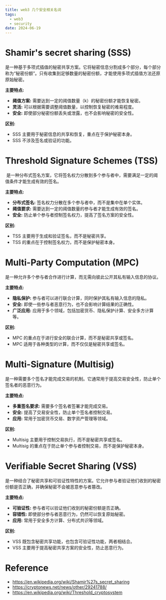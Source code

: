 ```yaml
---
title: web3 几个安全相关名词
tags:
  - web3
  - security
date: 2024-06-19
---
```

# Shamir's secret sharing (SSS)

是一种基于多项式插值的秘密共享方案。它将秘密信息分割成多个部分，每个部分称为“秘密份额”。只有收集到足够数量的秘密份额，才能使用多项式插值方法还原原始秘密。

**主要特点:**
- **阈值方案:** 需要达到一定的阈值数量（k）的秘密份额才能恢复秘密。
- **灵活:** 可以根据需要调整阈值数量，以控制恢复秘密的难易程度。
- **安全:** 即使部分秘密份额丢失或泄露，也不会影响秘密的安全性。

**区别:**
- SSS 主要用于秘密信息的共享和恢复，重点在于保护秘密本身。
- SSS 不涉及签名或验证的功能。
# Threshold Signature Schemes (TSS)

 是一种分布式签名方案，它将签名权力分散到多个参与者中，需要满足一定的阈值条件才能生成有效的签名。

**主要特点:**
- **分布式签名:** 签名权力分散在多个参与者中，而不是集中在单个实体。
- **阈值要求:** 需要达到一定的阈值数量的参与者才能生成有效的签名。
- **安全:** 防止单个参与者控制签名权力，提高了签名方案的安全性。

**区别:**
- TSS 主要用于生成和验证签名，而不是秘密共享。
- TSS 的重点在于控制签名权力，而不是保护秘密本身。
# Multi-Party Computation (MPC)

是一种允许多个参与者合作进行计算，而无需向彼此公开其私有输入信息的协议。

**主要特点:**
- **隐私保护:** 参与者可以进行联合计算，同时保护其私有输入信息的隐私。
- **安全:** 即使一些参与者恶意行为，也不会影响计算结果的正确性。
- **广泛应用:** 应用于多个领域，包括加密货币、隐私保护计算、安全多方计算等。

**区别:**
- MPC 的重点在于进行安全的联合计算，而不是秘密共享或签名。
- MPC 适用于各种类型的计算，而不仅仅是秘密共享或签名。
# Multi-Signature (Multisig)

是一种需要多个签名才能完成交易的机制。它通常用于提高交易安全性，防止单个签名者的恶意行为。

**主要特点:**
- **多重签名要求:** 需要多个签名者签署才能完成交易。
- **安全:** 提高了交易安全性，防止单个签名者控制交易。
- **应用:** 常用于加密货币交易、数字资产管理等领域。

**区别:**
- Multisig 主要用于控制交易执行，而不是秘密共享或签名。
- Multisig 的重点在于防止单个参与者控制交易，而不是保护秘密本身。
# Verifiable Secret Sharing (VSS)

是一种结合了秘密共享和可验证性特性的方案。它允许参与者验证他们收到的秘密份额是否正确，并确保秘密不会被恶意参与者篡改。

**主要特点:**
- **可验证性:** 参与者可以验证他们收到的秘密份额是否正确。
- **容错性:** 即使部分参与者恶意行为，仍然可以恢复原始秘密。
- **应用:** 常用于安全多方计算、分布式共识等领域。

**区别:**
- VSS 既包含秘密共享功能，也包含可验证性功能，两者相结合。
- VSS 主要用于提高秘密共享方案的安全性，防止恶意行为。

# Reference
- https://en.wikipedia.org/wiki/Shamir%27s_secret_sharing
- https://cryptonews.net/news/other/29241788/
- https://en.wikipedia.org/wiki/Threshold_cryptosystem